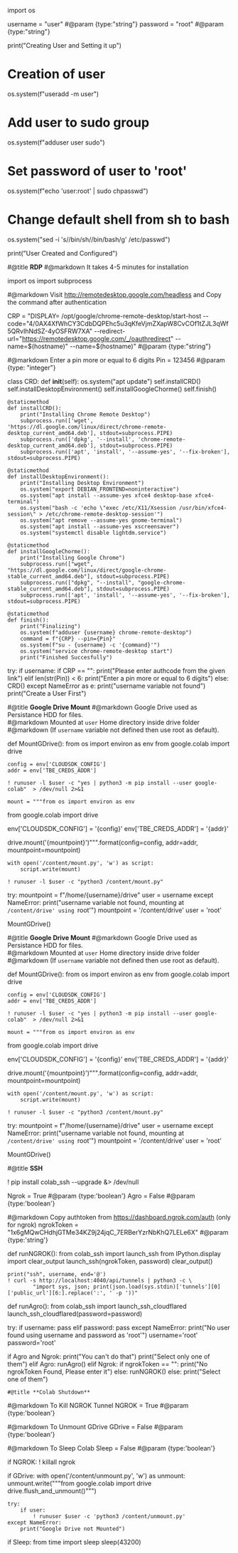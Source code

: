 
import os

username = "user" #@param {type:"string"}
password = "root" #@param {type:"string"}

print("Creating User and Setting it up")

# Creation of user
os.system(f"useradd -m user")

# Add user to sudo group
os.system(f"adduser user sudo")
    
# Set password of user to 'root'
os.system(f"echo 'user:root' | sudo chpasswd")

# Change default shell from sh to bash
os.system("sed -i 's/\/bin\/sh/\/bin\/bash/g' /etc/passwd")

print("User Created and Configured")








#@title **RDP**
#@markdown  It takes 4-5 minutes for installation

import os
import subprocess

#@markdown  Visit http://remotedesktop.google.com/headless and Copy the command after authentication

CRP = "DISPLAY= /opt/google/chrome-remote-desktop/start-host --code="4/0AX4XfWhCY3CdbDQPEhc5u3qKfeVjmZXapW8CvCOf1tZJL3qWf5QRvIhNdSZ-4yOSFRW7XA" --redirect-url="https://remotedesktop.google.com/_/oauthredirect" --name=$(hostname)" --name=$(hostname)" #@param {type:"string"}

#@markdown Enter a pin more or equal to 6 digits
Pin = 123456 #@param {type: "integer"}


class CRD:
    def __init__(self):
        os.system("apt update")
        self.installCRD()
        self.installDesktopEnvironment()
        self.installGoogleChorme()
        self.finish()

    @staticmethod
    def installCRD():
        print("Installing Chrome Remote Desktop")
        subprocess.run(['wget', 'https://dl.google.com/linux/direct/chrome-remote-desktop_current_amd64.deb'], stdout=subprocess.PIPE)
        subprocess.run(['dpkg', '--install', 'chrome-remote-desktop_current_amd64.deb'], stdout=subprocess.PIPE)
        subprocess.run(['apt', 'install', '--assume-yes', '--fix-broken'], stdout=subprocess.PIPE)

    @staticmethod
    def installDesktopEnvironment():
        print("Installing Desktop Environment")
        os.system("export DEBIAN_FRONTEND=noninteractive")
        os.system("apt install --assume-yes xfce4 desktop-base xfce4-terminal")
        os.system("bash -c 'echo \"exec /etc/X11/Xsession /usr/bin/xfce4-session\" > /etc/chrome-remote-desktop-session'")
        os.system("apt remove --assume-yes gnome-terminal")
        os.system("apt install --assume-yes xscreensaver")
        os.system("systemctl disable lightdm.service")

    @staticmethod
    def installGoogleChorme():
        print("Installing Google Chrome")
        subprocess.run(["wget", "https://dl.google.com/linux/direct/google-chrome-stable_current_amd64.deb"], stdout=subprocess.PIPE)
        subprocess.run(["dpkg", "--install", "google-chrome-stable_current_amd64.deb"], stdout=subprocess.PIPE)
        subprocess.run(['apt', 'install', '--assume-yes', '--fix-broken'], stdout=subprocess.PIPE)

    @staticmethod
    def finish():
        print("Finalizing")
        os.system(f"adduser {username} chrome-remote-desktop")
        command = f"{CRP} --pin={Pin}"
        os.system(f"su - {username} -c '{command}'")
        os.system("service chrome-remote-desktop start")
        print("Finished Succesfully")


try:
    if username:
        if CRP == "":
            print("Please enter authcode from the given link")
        elif len(str(Pin)) < 6:
            print("Enter a pin more or equal to 6 digits")
        else:
            CRD()
except NameError as e:
    print("username variable not found")
    print("Create a User First")




#@title **Google Drive Mount**
#@markdown Google Drive used as Persistance HDD for files.<br>
#@markdown Mounted at `user` Home directory inside drive folder
#@markdown (If `username` variable not defined then use root as default).


def MountGDrive():
    from os import environ as env
    from google.colab import drive

    config = env['CLOUDSDK_CONFIG']
    addr = env['TBE_CREDS_ADDR']

    ! runuser -l $user -c "yes | python3 -m pip install --user google-colab"  > /dev/null 2>&1

    mount = """from os import environ as env
from google.colab import drive

env['CLOUDSDK_CONFIG']  = '{config}'
env['TBE_CREDS_ADDR'] = '{addr}'

drive.mount('{mountpoint}')""".format(config=config, addr=addr, mountpoint=mountpoint)

    with open('/content/mount.py', 'w') as script:
        script.write(mount)

    ! runuser -l $user -c "python3 /content/mount.py"

try:
    mountpoint = f"/home/{username}/drive"
    user = username
except NameError:
    print("username variable not found, mounting at `/content/drive' using `root'")
    mountpoint = '/content/drive'
    user = 'root'

MountGDrive()



#@title **Google Drive Mount**
#@markdown Google Drive used as Persistance HDD for files.<br>
#@markdown Mounted at `user` Home directory inside drive folder
#@markdown (If `username` variable not defined then use root as default).


def MountGDrive():
    from os import environ as env
    from google.colab import drive

    config = env['CLOUDSDK_CONFIG']
    addr = env['TBE_CREDS_ADDR']

    ! runuser -l $user -c "yes | python3 -m pip install --user google-colab"  > /dev/null 2>&1

    mount = """from os import environ as env
from google.colab import drive

env['CLOUDSDK_CONFIG']  = '{config}'
env['TBE_CREDS_ADDR'] = '{addr}'

drive.mount('{mountpoint}')""".format(config=config, addr=addr, mountpoint=mountpoint)

    with open('/content/mount.py', 'w') as script:
        script.write(mount)

    ! runuser -l $user -c "python3 /content/mount.py"

try:
    mountpoint = f"/home/{username}/drive"
    user = username
except NameError:
    print("username variable not found, mounting at `/content/drive' using `root'")
    mountpoint = '/content/drive'
    user = 'root'

MountGDrive()





#@title **SSH**

! pip install colab_ssh --upgrade &> /dev/null

Ngrok = True #@param {type:'boolean'}
Agro = False #@param {type:'boolean'}


#@markdown Copy authtoken from https://dashboard.ngrok.com/auth (only for ngrok)
ngrokToken = "1x6gMQwCHdhjGTMe34KZ9j24jqC_7ERBerYzrNbKhQ7LELe6X" #@param {type:'string'}


def runNGROK():
    from colab_ssh import launch_ssh
    from IPython.display import clear_output
    launch_ssh(ngrokToken, password)
    clear_output()

    print("ssh", username, end='@')
    ! curl -s http://localhost:4040/api/tunnels | python3 -c \
            "import sys, json; print(json.load(sys.stdin)['tunnels'][0]['public_url'][6:].replace(':', ' -p '))"


def runAgro():
    from colab_ssh import launch_ssh_cloudflared
    launch_ssh_cloudflared(password=password)


try:
    if username:
        pass
    elif password:
        pass
except NameError:
    print("No user found using username and password as 'root'")
    username='root'
    password='root'


if Agro and Ngrok:
    print("You can't do that")
    print("Select only one of them")
elif Agro:
    runAgro()
elif Ngrok:
    if ngrokToken == "":
        print("No ngrokToken Found, Please enter it")
    else:
        runNGROK()
else:
    print("Select one of them")
    
    
    
    #@title **Colab Shutdown**

#@markdown To Kill NGROK Tunnel
NGROK = True #@param {type:'boolean'}

#@markdown To Unmount GDrive
GDrive = False #@param {type:'boolean'}

#@markdown To Sleep Colab
Sleep = False #@param {type:'boolean'}

if NGROK:
    ! killall ngrok

if GDrive:
    with open('/content/unmount.py', 'w') as unmount:
        unmount.write("""from google.colab import drive
drive.flush_and_unmount()""")
    
    try:
        if user:
            ! runuser $user -c 'python3 /content/unmount.py'
    except NameError:
        print("Google Drive not Mounted")

if Sleep:
    from time import sleep
    sleep(43200)
